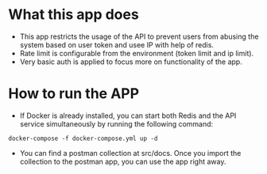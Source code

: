 # What this app does
- This app restricts the usage of the API to prevent users from abusing the system based on user token and usee IP with help of redis.
- Rate limit is configurable from the environment (token limit and ip limit).
- Very basic auth is applied to focus more on functionality of the app.


# How to run the APP
- If Docker is already installed, you can start both Redis and the API service simultaneously by running the following command:
```
docker-compose -f docker-compose.yml up -d
```

- You can find a postman collection at src/docs. Once you import the collection to the postman app, you can use 
 the app right away.
